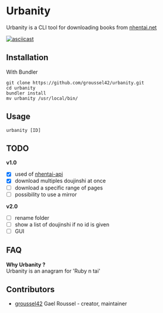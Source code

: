 # Urbanity

Urbanity is a CLI tool for downloading books from [nhentai.net](https://nhentai.net)

[![asciicast](https://asciinema.org/a/8qEybiLxydd26i7oXX8u1PkJM.svg)](https://asciinema.org/a/8qEybiLxydd26i7oXX8u1PkJM)

## Installation

With Bundler
```
git clone https://github.com/groussel42/urbanity.git
cd urbanity
bundler install
mv urbanity /usr/local/bin/
```

## Usage

```
urbanity [ID]
```

## TODO
**v1.0**
- [x] used of [nhentai-api](https://github.com/groussel42/nhentai-api)
- [x] download multiples doujinshi at once
- [ ] download a specific range of pages
- [ ] possibility to use a mirror

**v2.0**
- [ ] rename folder
- [ ] show a list of doujinshi if no id is given
- [ ] GUI

## FAQ
**Why Urbanity ?**  
Urbanity is an anagram for 'Ruby n tai'


## Contributors

- [groussel42](https://github.com/groussel42) Gael Roussel - creator, maintainer
